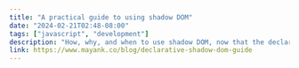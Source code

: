 ```yaml
---
title: "A practical guide to using shadow DOM"
date: "2024-02-21T02:48-08:00"
tags: ["javascript", "development"]
description: "How, why, and when to use shadow DOM, now that the declarative syntax is here."
link: https://www.mayank.co/blog/declarative-shadow-dom-guide
---
```

